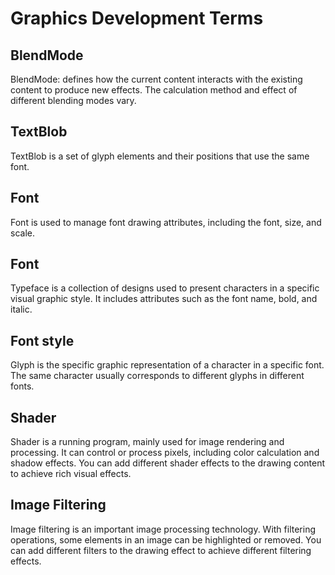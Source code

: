 # Graphics Development Terms

<!--Kit: ArkGraphics 2D-->
<!--Subsystem: Graphics-->
<!--Owner: @oh_wangxk; @goumiao; @hangmengxin-->
<!--Designer: @liumingxiang; @wangyanglan-->
<!--Tester: @yhl0101; @nobuggers-->
<!--Adviser: @ge-yafang-->

## BlendMode

BlendMode: defines how the current content interacts with the existing content to produce new effects. The calculation method and effect of different blending modes vary.


## TextBlob

TextBlob is a set of glyph elements and their positions that use the same font.


## Font

Font is used to manage font drawing attributes, including the font, size, and scale.


## Font

Typeface is a collection of designs used to present characters in a specific visual graphic style. It includes attributes such as the font name, bold, and italic.


## Font style

Glyph is the specific graphic representation of a character in a specific font. The same character usually corresponds to different glyphs in different fonts.


## Shader

Shader is a running program, mainly used for image rendering and processing. It can control or process pixels, including color calculation and shadow effects. You can add different shader effects to the drawing content to achieve rich visual effects.


## Image Filtering

Image filtering is an important image processing technology. With filtering operations, some elements in an image can be highlighted or removed. You can add different filters to the drawing effect to achieve different filtering effects.
